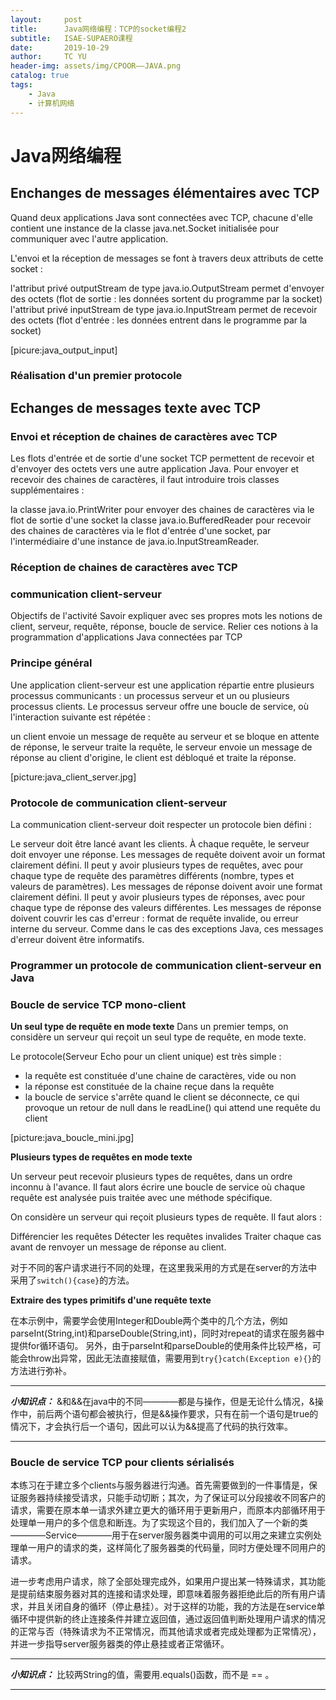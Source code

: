 ```yaml
---
layout:     post
title:      Java网络编程：TCP的socket编程2
subtitle:   ISAE-SUPAERO课程
date:       2019-10-29
author:     TC YU
header-img: assets/img/CPOOR——JAVA.png
catalog: true
tags:
    - Java
    - 计算机网络
---
```


# Java网络编程

## Enchanges de messages élémentaires avec TCP

Quand deux applications Java sont connectées avec TCP, chacune d'elle contient une instance de la classe java.net.Socket initialisée pour communiquer avec l'autre application.

L'envoi et la réception de messages se font à travers deux attributs de cette socket :

l'attribut privé outputStream de type java.io.OutputStream permet d'envoyer des octets (flot de sortie : les données sortent du programme par la socket)
l'attribut privé inputStream de type java.io.InputStream permet de recevoir des octets (flot d'entrée : les données entrent dans le programme par la socket)

[picure:java_output_input]




### Réalisation d'un premier protocole



## Echanges de messages texte avec TCP

### Envoi et réception de chaines de caractères avec TCP

Les flots d'entrée et de sortie d'une socket TCP permettent de recevoir et d'envoyer des octets vers une autre application Java. Pour envoyer et recevoir des chaines de caractères, il faut introduire trois classes supplémentaires :

la classe java.io.PrintWriter pour envoyer des chaines de caractères via le flot de sortie d'une socket
la classe java.io.BufferedReader pour recevoir des chaines de caractères via le flot d'entrée d'une socket, par l'intermédiaire d'une instance de java.io.InputStreamReader.


### Réception de chaines de caractères avec TCP




### communication client-serveur

Objectifs de l'activité
Savoir expliquer avec ses propres mots les notions de client, serveur, requête, réponse, boucle de service.
Relier ces notions à la programmation d'applications Java connectées par TCP

### Principe général

Une application client-serveur est une application répartie entre plusieurs processus communicants : un processus serveur et un ou plusieurs processus clients. Le processus serveur offre une boucle de service, où l'interaction suivante est répétée :

un client envoie un message de requête au serveur et se bloque en attente de réponse,
le serveur traite la requête,
le serveur envoie un message de réponse au client d'origine,
le client est débloqué et traite la réponse.

[picture:java_client_server.jpg]


### Protocole de communication client-serveur
La communication client-serveur doit respecter un protocole bien défini :

Le serveur doit être lancé avant les clients.
À chaque requête, le serveur doit envoyer une réponse.
Les messages de requête doivent avoir un format clairement défini. Il peut y avoir plusieurs types de requêtes, avec pour chaque type de requête des paramètres différents (nombre, types et valeurs de paramètres).
Les messages de réponse doivent avoir une format clairement défini. Il peut y avoir plusieurs types de réponses, avec pour chaque type de réponse des valeurs différentes.
Les messages de réponse doivent couvrir les cas d'erreur : format de requête invalide, ou erreur interne du serveur. Comme dans le cas des exceptions Java, ces messages d'erreur doivent être informatifs.


### Programmer un protocole de communication client-serveur en Java



### Boucle de service TCP mono-client

**Un seul type de requête en mode texte**
Dans un premier temps, on considère un serveur qui reçoit un seul type de requête, en mode texte.

Le protocole(Serveur Echo pour un client unique) est très simple :  
* la requête est constituée d'une chaine de caractères, vide ou non
* la réponse est constituée de la chaine reçue dans la requête
* la boucle de service s'arrête quand le client se déconnecte, ce qui provoque un retour de null dans le readLine() qui attend une requête du client

[picture:java_boucle_mini.jpg]


**Plusieurs types de requêtes en mode texte**

Un serveur peut recevoir plusieurs types de requêtes, dans un ordre inconnu à l'avance. Il faut alors écrire une boucle de service où chaque requête est analysée puis traitée avec une méthode spécifique.

On considère un serveur qui reçoit plusieurs types de requête. Il faut alors :

Différencier les requêtes
Détecter les requêtes invalides
Traiter chaque cas avant de renvoyer un message de réponse au client.

对于不同的客户请求进行不同的处理，在这里我采用的方式是在server的方法中采用了`switch(){case}`的方法。



**Extraire des types primitifs d'une requête texte**

在本示例中，需要学会使用Integer和Double两个类中的几个方法，例如parseInt(String,int)和parseDouble(String,int)，同时对repeat的请求在服务器中提供for循环语句。
另外，由于parseInt和parseDouble的使用条件比较严格，可能会throw出异常，因此无法直接赋值，需要用到`try{}catch(Exception e){}`的方法进行弥补。

*********
***小知识点：***
&和&&在java中的不同————都是与操作，但是无论什么情况，&操作中，前后两个语句都会被执行，但是&&操作要求，只有在前一个语句是true的情况下，才会执行后一个语句，因此可以认为&&提高了代码的执行效率。
*********

### Boucle de service TCP pour clients sérialisés

本练习在于建立多个clients与服务器进行沟通。首先需要做到的一件事情是，保证服务器持续接受请求，只能手动切断；其次，为了保证可以分段接收不同客户的请求，需要在原本单一请求外建立更大的循环用于更新用户，而原本内部循环用于处理单一用户的多个信息和断连。为了实现这个目的，我们加入了一个新的类————Service————用于在server服务器类中调用的可以用之来建立实例处理单一用户的请求的类，这样简化了服务器类的代码量，同时方便处理不同用户的请求。

进一步考虑用户请求，除了全部处理完成外，如果用户提出某一特殊请求，其功能是提前结束服务器对其的连接和请求处理，即意味着服务器拒绝此后的所有用户请求，并且关闭自身的循环（停止悬挂）。对于这样的功能，我的方法是在service单循环中提供新的终止连接条件并建立返回值，通过返回值判断处理用户请求的情况的正常与否（特殊请求为不正常情况，而其他请求或者完成处理都为正常情况），并进一步指导server服务器类的停止悬挂或者正常循环。

*********
***小知识点：***
比较两String的值，需要用.equals()函数，而不是 == 。
*********




